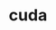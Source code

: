 ---
title: "cuda"
layout: cache
categories: [package, develop-2025-01-26]
meta: {"versions": ["11.4.4", "11.8.0", "12.3.2", "12.5.1", "12.6.3"], "compilers": ["gcc@=11.4.0", "gcc@=13.2.0", "gcc@=7.3.1", "gcc@=9.4.0"], "oss": ["amzn2", "ubuntu20.04", "ubuntu22.04", "ubuntu24.04"], "platforms": ["linux"], "targets": ["aarch64", "neoverse_v2", "ppc64le", "x86_64_v3"], "stacks": ["aws-isc", "e4s", "e4s-neoverse-v2", "e4s-power", "ml-linux-aarch64-cuda", "ml-linux-x86_64-cuda", "radiuss-aws", "root"], "num_specs": 16, "num_specs_by_stack": {"radiuss-aws": 1, "root": 16, "aws-isc": 1, "e4s-power": 1, "e4s-neoverse-v2": 3, "e4s": 6, "ml-linux-aarch64-cuda": 2, "ml-linux-x86_64-cuda": 2}}
spec_details: [{"hash": "hxqh7kfldw3ebcnf5hww75c7rnd4io5w", "compiler": "gcc@=7.3.1", "versions": ["12.6.3"], "os": "amzn2", "platform": "linux", "target": "x86_64_v3", "variants": ["~allow-unsupported-compilers", "build_system=generic", "~dev"], "stacks": ["radiuss-aws", "root"], "size": "-", "tarball": "https://binaries.spack.io/develop-2025-01-26/build_cache/linux-amzn2-x86_64_v3/gcc-7.3.1/cuda-12.6.3/linux-amzn2-x86_64_v3-gcc-7.3.1-cuda-12.6.3-hxqh7kfldw3ebcnf5hww75c7rnd4io5w.spack"}, {"hash": "vxfjydkmybmmc2cqskh55za377x4mgij", "compiler": "gcc@=7.3.1", "versions": ["12.6.3"], "os": "amzn2", "platform": "linux", "target": "x86_64_v3", "variants": ["~allow-unsupported-compilers", "build_system=generic", "~dev"], "stacks": ["root", "aws-isc"], "size": "-", "tarball": "https://binaries.spack.io/develop-2025-01-26/build_cache/linux-amzn2-x86_64_v3/gcc-7.3.1/cuda-12.6.3/linux-amzn2-x86_64_v3-gcc-7.3.1-cuda-12.6.3-vxfjydkmybmmc2cqskh55za377x4mgij.spack"}, {"hash": "gbcpgkndrcssiar3mt5cpyxotv2ydemc", "compiler": "gcc@=9.4.0", "versions": ["11.4.4"], "os": "ubuntu20.04", "platform": "linux", "target": "ppc64le", "variants": ["~allow-unsupported-compilers", "build_system=generic", "~dev"], "stacks": ["e4s-power", "root"], "size": "-", "tarball": "https://binaries.spack.io/develop-2025-01-26/build_cache/linux-ubuntu20.04-ppc64le/gcc-9.4.0/cuda-11.4.4/linux-ubuntu20.04-ppc64le-gcc-9.4.0-cuda-11.4.4-gbcpgkndrcssiar3mt5cpyxotv2ydemc.spack"}, {"hash": "r4us5gxahuimbqy7pccqg3mba5ozxojr", "compiler": "gcc@=11.4.0", "versions": ["12.6.3"], "os": "ubuntu22.04", "platform": "linux", "target": "neoverse_v2", "variants": ["~allow-unsupported-compilers", "build_system=generic", "~dev"], "stacks": ["root", "e4s-neoverse-v2"], "size": "-", "tarball": "https://binaries.spack.io/develop-2025-01-26/build_cache/linux-ubuntu22.04-neoverse_v2/gcc-11.4.0/cuda-12.6.3/linux-ubuntu22.04-neoverse_v2-gcc-11.4.0-cuda-12.6.3-r4us5gxahuimbqy7pccqg3mba5ozxojr.spack"}, {"hash": "oddno6tso7k7rdojblxzznx7mpdhrho2", "compiler": "gcc@=11.4.0", "versions": ["12.3.2"], "os": "ubuntu22.04", "platform": "linux", "target": "neoverse_v2", "variants": ["~allow-unsupported-compilers", "build_system=generic", "~dev"], "stacks": ["root", "e4s-neoverse-v2"], "size": "-", "tarball": "https://binaries.spack.io/develop-2025-01-26/build_cache/linux-ubuntu22.04-neoverse_v2/gcc-11.4.0/cuda-12.3.2/linux-ubuntu22.04-neoverse_v2-gcc-11.4.0-cuda-12.3.2-oddno6tso7k7rdojblxzznx7mpdhrho2.spack"}, {"hash": "ypkkvaylej3fwgg5bl4asbhjuu5abeli", "compiler": "gcc@=11.4.0", "versions": ["12.5.1"], "os": "ubuntu22.04", "platform": "linux", "target": "neoverse_v2", "variants": ["~allow-unsupported-compilers", "build_system=generic", "~dev"], "stacks": ["root", "e4s-neoverse-v2"], "size": "-", "tarball": "https://binaries.spack.io/develop-2025-01-26/build_cache/linux-ubuntu22.04-neoverse_v2/gcc-11.4.0/cuda-12.5.1/linux-ubuntu22.04-neoverse_v2-gcc-11.4.0-cuda-12.5.1-ypkkvaylej3fwgg5bl4asbhjuu5abeli.spack"}, {"hash": "y6cfpxcyrrigcd4w25u45yi6f7birxch", "compiler": "gcc@=11.4.0", "versions": ["12.6.3"], "os": "ubuntu22.04", "platform": "linux", "target": "x86_64_v3", "variants": ["~allow-unsupported-compilers", "build_system=generic", "~dev"], "stacks": ["e4s", "root"], "size": "-", "tarball": "https://binaries.spack.io/develop-2025-01-26/build_cache/linux-ubuntu22.04-x86_64_v3/gcc-11.4.0/cuda-12.6.3/linux-ubuntu22.04-x86_64_v3-gcc-11.4.0-cuda-12.6.3-y6cfpxcyrrigcd4w25u45yi6f7birxch.spack"}, {"hash": "hypwumly2hl4ppm2cfxc6mlta2cmu6yg", "compiler": "gcc@=11.4.0", "versions": ["12.6.3"], "os": "ubuntu22.04", "platform": "linux", "target": "x86_64_v3", "variants": ["~allow-unsupported-compilers", "build_system=generic", "~dev"], "stacks": ["e4s", "root"], "size": "-", "tarball": "https://binaries.spack.io/develop-2025-01-26/build_cache/linux-ubuntu22.04-x86_64_v3/gcc-11.4.0/cuda-12.6.3/linux-ubuntu22.04-x86_64_v3-gcc-11.4.0-cuda-12.6.3-hypwumly2hl4ppm2cfxc6mlta2cmu6yg.spack"}, {"hash": "7wpzfy4uo4lc4aazpqyopxkpfuzjbmmm", "compiler": "gcc@=11.4.0", "versions": ["11.8.0"], "os": "ubuntu22.04", "platform": "linux", "target": "x86_64_v3", "variants": ["~allow-unsupported-compilers", "build_system=generic", "~dev"], "stacks": ["e4s", "root"], "size": "-", "tarball": "https://binaries.spack.io/develop-2025-01-26/build_cache/linux-ubuntu22.04-x86_64_v3/gcc-11.4.0/cuda-11.8.0/linux-ubuntu22.04-x86_64_v3-gcc-11.4.0-cuda-11.8.0-7wpzfy4uo4lc4aazpqyopxkpfuzjbmmm.spack"}, {"hash": "hmzolc7pqbf5zpnjpavsgmxfkqecpcdo", "compiler": "gcc@=11.4.0", "versions": ["11.8.0"], "os": "ubuntu22.04", "platform": "linux", "target": "x86_64_v3", "variants": ["~allow-unsupported-compilers", "build_system=generic", "~dev"], "stacks": ["e4s", "root"], "size": "-", "tarball": "https://binaries.spack.io/develop-2025-01-26/build_cache/linux-ubuntu22.04-x86_64_v3/gcc-11.4.0/cuda-11.8.0/linux-ubuntu22.04-x86_64_v3-gcc-11.4.0-cuda-11.8.0-hmzolc7pqbf5zpnjpavsgmxfkqecpcdo.spack"}, {"hash": "dlsoczf5mfawxdb6ljhcvmbgs5h3mb5j", "compiler": "gcc@=11.4.0", "versions": ["12.3.2"], "os": "ubuntu22.04", "platform": "linux", "target": "x86_64_v3", "variants": ["~allow-unsupported-compilers", "build_system=generic", "~dev"], "stacks": ["e4s", "root"], "size": "-", "tarball": "https://binaries.spack.io/develop-2025-01-26/build_cache/linux-ubuntu22.04-x86_64_v3/gcc-11.4.0/cuda-12.3.2/linux-ubuntu22.04-x86_64_v3-gcc-11.4.0-cuda-12.3.2-dlsoczf5mfawxdb6ljhcvmbgs5h3mb5j.spack"}, {"hash": "bryeuffmmjjh5bacv4owlciktlzdpl7m", "compiler": "gcc@=11.4.0", "versions": ["12.5.1"], "os": "ubuntu22.04", "platform": "linux", "target": "x86_64_v3", "variants": ["~allow-unsupported-compilers", "build_system=generic", "~dev"], "stacks": ["e4s", "root"], "size": "-", "tarball": "https://binaries.spack.io/develop-2025-01-26/build_cache/linux-ubuntu22.04-x86_64_v3/gcc-11.4.0/cuda-12.5.1/linux-ubuntu22.04-x86_64_v3-gcc-11.4.0-cuda-12.5.1-bryeuffmmjjh5bacv4owlciktlzdpl7m.spack"}, {"hash": "xb5zapcoternrhk7om5rzwvf4fdij2r7", "compiler": "gcc@=13.2.0", "versions": ["12.5.1"], "os": "ubuntu24.04", "platform": "linux", "target": "aarch64", "variants": ["~allow-unsupported-compilers", "build_system=generic", "~dev"], "stacks": ["ml-linux-aarch64-cuda", "root"], "size": "-", "tarball": "https://binaries.spack.io/develop-2025-01-26/build_cache/linux-ubuntu24.04-aarch64/gcc-13.2.0/cuda-12.5.1/linux-ubuntu24.04-aarch64-gcc-13.2.0-cuda-12.5.1-xb5zapcoternrhk7om5rzwvf4fdij2r7.spack"}, {"hash": "5kcamc7apo3yamyxshob5ky4jrocipgm", "compiler": "gcc@=13.2.0", "versions": ["12.6.3"], "os": "ubuntu24.04", "platform": "linux", "target": "aarch64", "variants": ["~allow-unsupported-compilers", "build_system=generic", "~dev"], "stacks": ["ml-linux-aarch64-cuda", "root"], "size": "-", "tarball": "https://binaries.spack.io/develop-2025-01-26/build_cache/linux-ubuntu24.04-aarch64/gcc-13.2.0/cuda-12.6.3/linux-ubuntu24.04-aarch64-gcc-13.2.0-cuda-12.6.3-5kcamc7apo3yamyxshob5ky4jrocipgm.spack"}, {"hash": "whasq3vc7aoidh4h6pb4oqxhail3jyqe", "compiler": "gcc@=13.2.0", "versions": ["12.5.1"], "os": "ubuntu24.04", "platform": "linux", "target": "x86_64_v3", "variants": ["~allow-unsupported-compilers", "build_system=generic", "~dev"], "stacks": ["root", "ml-linux-x86_64-cuda"], "size": "-", "tarball": "https://binaries.spack.io/develop-2025-01-26/build_cache/linux-ubuntu24.04-x86_64_v3/gcc-13.2.0/cuda-12.5.1/linux-ubuntu24.04-x86_64_v3-gcc-13.2.0-cuda-12.5.1-whasq3vc7aoidh4h6pb4oqxhail3jyqe.spack"}, {"hash": "6hqa6onq3e2fj2ygqenzsexoizaj47lw", "compiler": "gcc@=13.2.0", "versions": ["12.6.3"], "os": "ubuntu24.04", "platform": "linux", "target": "x86_64_v3", "variants": ["~allow-unsupported-compilers", "build_system=generic", "~dev"], "stacks": ["root", "ml-linux-x86_64-cuda"], "size": "-", "tarball": "https://binaries.spack.io/develop-2025-01-26/build_cache/linux-ubuntu24.04-x86_64_v3/gcc-13.2.0/cuda-12.6.3/linux-ubuntu24.04-x86_64_v3-gcc-13.2.0-cuda-12.6.3-6hqa6onq3e2fj2ygqenzsexoizaj47lw.spack"}]
---
